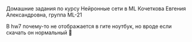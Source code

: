 Домашние задания по курсу Нейронные сети в ML 
Кочеткова Евгения Александровна, группа ML-21 

В hw7 почему-то не отображается в гите ноутбук, но вроде если скачать он нормальный 🥺
